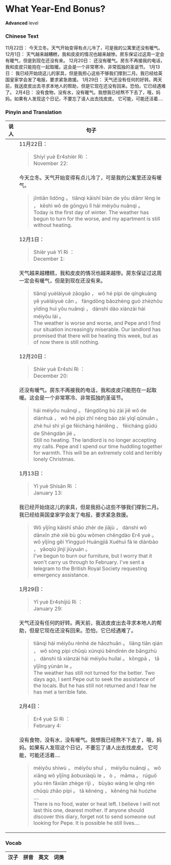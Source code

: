 # What Year-End Bonus?
**Advanced** level
### Chinese Text
11月22日：
今天立冬。天气开始变得有点儿冷了，可是我的公寓里还没有暖气。
12月1日：
天气越来越糟糕，我和皮皮的情况也越来越惨。房东保证过这周一定会有暖气，但是到现在还没有来。
12月20日：
还没有暖气。房东不再接我的电话，我和皮皮只能抱在一起取暖。这会是一个非常寒冷、非常孤独的圣诞节。
1月13日：
我已经开始烧这儿的家具，但是我担心这些不够我们撑到二月。我已经给英国皇家学会发了电报，要求紧急救援。
1月29日：
天气还没有任何的好转。两天前，我送皮皮出去寻求本地人的帮助，但是它现在还没有回来。恐怕，它已经遇难了。
2月4日：
没有食物，没有水，没有暖气。我想我已经熬不下去了，哦，妈妈。如果有人发现这个日记，不要忘了请人出去找皮皮。 它可能，可能还活着....

### Pinyin and Translation
|说人|句子|
|----|----|
||11月22日：<blockquote>Shíyī  yuè Er4shíèr  Rì ：<br />November 22:</blockquote>|
||今天立冬。天气开始变得有点儿冷了，可是我的公寓里还没有暖气。<blockquote>jīntiān lìdōng 。 tiānqì kāishǐ biàn de yǒu  diǎnr lěng le ， kěshì wǒ de gōngyù lǐ hái méiyǒu nuǎnqì 。<br />Today is the first day of winter. The weather has begun to turn for the worse, and my apartment is still without heating.</blockquote>|
||12月1日：<blockquote>Shíèr  yuè Yī  Rì ：<br />December 1:</blockquote>|
||天气越来越糟糕，我和皮皮的情况也越来越惨。房东保证过这周一定会有暖气，但是到现在还没有来。<blockquote>tiānqì yuèláiyuè zāogāo ， wǒ hé pípi de qíngkuàng yě yuèláiyuè cǎn 。 fángdōng bǎozhèng guò zhèzhōu yīdìng huì yǒu nuǎnqì ， dànshì dào xiànzài hái méiyǒu lái 。<br />The weather is worse and worse, and Pepe and I find our situation increasingly miserable. Our landlord has promised that there will be heating this week, but as of now there is still nothing.</blockquote>|
||12月20日：<blockquote>Shíèr  yuè Er4shí  Rì ：<br />December 20:</blockquote>|
||还没有暖气。房东不再接我的电话，我和皮皮只能抱在一起取暖。这会是一个非常寒冷、非常孤独的圣诞节。<blockquote>hái méiyǒu nuǎnqì 。 fángdōng bù zài jiē wǒ de diànhuà ， wǒ hé pípi zhǐ néng bào zài yīqǐ qǔnuǎn 。 zhè huì shì yī ge fēicháng hánlěng 、 fēicháng gūdú de Shèngdàn jié 。<br />Still no heating. The landlord is no longer accepting my calls. Pepe and I spend our time huddling together for warmth. This will be an extremely cold and terribly lonely Christmas.</blockquote>|
||1月13日：<blockquote>Yī  yuè Shísān  Rì ：<br />January 13:</blockquote>|
||我已经开始烧这儿的家具，但是我担心这些不够我们撑到二月。我已经给英国皇家学会发了电报，要求紧急救援。<blockquote>Wǒ yǐjīng kāishǐ shāo zhèr de jiājù ， dànshì wǒ dānxīn zhè xiē bù gòu wǒmen chēngdào Er4  yuè 。 wǒ yǐjīng gěi Yīngguó Huángjiā Xuéhuì fā le diànbào ， yāoqiú jǐnjí jiùyuán 。<br />I've begun to burn our furniture, but I worry that it won't carry us through to February. I've sent a telegram to the British Royal Society requesting emergency assistance.</blockquote>|
||1月29日：<blockquote>Yī  yuè Er4shíjiǔ  Rì ：<br />January 29:</blockquote>|
||天气还没有任何的好转。两天前，我送皮皮出去寻求本地人的帮助，但是它现在还没有回来。恐怕，它已经遇难了。<blockquote>tiānqì hái méiyǒu rènhé de hǎozhuǎn 。 liǎng tiān qián ， wǒ sòng pípi chūqù xúnqiú běndìrén de bāngzhù ， dànshì tā xiànzài hái méiyǒu huílai 。 kǒngpà ， tā yǐjīng yùnàn le 。<br />The weather has still not turned for the better. Two days ago, I sent Pepe out to seek the assistance of the locals. But he has still not returned and I fear he has met a terrible fate.</blockquote>|
||2月4日：<blockquote>Er4  yuè Sì  Rì ：<br />February 4:</blockquote>|
||没有食物，没有水，没有暖气。我想我已经熬不下去了，哦，妈妈。如果有人发现这个日记，不要忘了请人出去找皮皮。 它可能，可能还活着....<blockquote>méiyǒu shíwù ， méiyǒu shuǐ ， méiyǒu nuǎnqì 。 wǒ xiǎng wǒ yǐjīng āobuxiàqù le ， ò ， māma 。 rúguǒ yǒu rén fāxiàn zhège rìjì ， bùyào wàng le qǐng rén chūqù zhǎo pípi 。  tā kěnéng ， kěnéng hái  huózhe ....<br />There is no food, water or heat left. I believe I will not last this one, dearest mother. If anyone should discover this diary, forget not to send someone out looking for Pepe. It is possible he still lives....</blockquote>|
### Vocab
|汉子|拼音|英文|词类|
|----|----|----|----|